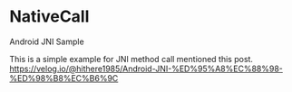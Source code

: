 # NativeCall
Android JNI Sample

This is a simple example for JNI method call mentioned this post.
https://velog.io/@hithere1985/Android-JNI-%ED%95%A8%EC%88%98-%ED%98%B8%EC%B6%9C
